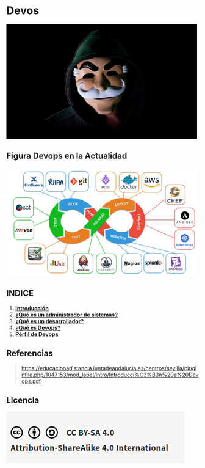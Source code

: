<!-- TITULO -->
# Devos
<img src="imagenes/mrrobot.png" width="500" height="300">
<!-- subtitulo -->

## Figura Devops en la Actualidad


![intro](imagenes/intro.png)
## INDICE

1. **[Introducción](introduccion.md)**
2. **[¿Qué es un administrador de sistemas?](quees.md)**
3. **[¿Qué es un desarrollador?](devs.md)**
4. **[¿Qué es Devops?](devosi.md)**
5. **[Pérfil de Devops](profile.md)**

## Referencias
>https://educacionadistancia.juntadeandalucia.es/centros/sevilla/pluginfile.php/1047153/mod_label/intro/Introducci%C3%B3n%20a%20Devops.pdf

## Licencia
![licencia](imagenes/license.png)
